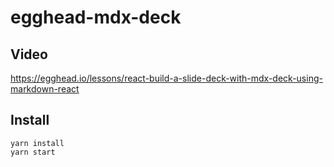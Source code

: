 # egghead-mdx-deck

## Video
https://egghead.io/lessons/react-build-a-slide-deck-with-mdx-deck-using-markdown-react

## Install
```
yarn install
yarn start
```


